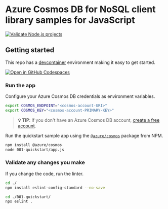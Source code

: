 # Azure Cosmos DB for NoSQL client library samples for JavaScript

[![Validate Node.js projects](https://github.com/Azure-Samples/cosmos-db-nosql-javascript-samples/actions/workflows/validate.yml/badge.svg)](https://github.com/Azure-Samples/cosmos-db-nosql-javascript-samples/actions/workflows/validate.yml)

## Getting started

This repo has a [devcontainer](https://containers.dev) environment making it easy to get started.

[![Open in GitHub Codespaces](https://github.com/codespaces/badge.svg)](https://codespaces.new/Azure-Samples/cosmos-db-nosql-javascript-samples?quickstart=1)

### Run the app

Configure your Azure Cosmos DB credentials as environment variables.

```bash
export COSMOS_ENDPOINT="<cosmos-account-URI>"
export COSMOS_KEY="<cosmos-account-PRIMARY-KEY>"
```

> **💡 TIP**: If you don't have an Azure Cosmos DB account, [create a free account](https://cosmos.azure.com/try/).

Run the quickstart sample app using the [`@azure/cosmos`](https://www.npmjs.com/package/@azure/cosmos) package from NPM.

```bash
npm install @azure/cosmos
node 001-quickstart/app.js
```

### Validate any changes you make

If you change the code, run the linter.

```bash
cd ./
npm install eslint-config-standard --no-save
```

```bash
cd ./001-quickstart/
npx eslint .
```
